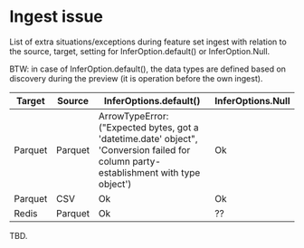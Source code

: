 # Ingest issue 

List of extra situations/exceptions during feature set ingest with relation to the 
source, target, setting for InferOption.default() or InferOption.Null.

BTW: in case of InferOption.default(), the data types are defined based on discovery during
the preview (it is operation before the own ingest).

 Target | Source  | InferOptions.default()                                                                                                                | InferOptions.Null | 
--------|---------|---------------------------------------------------------------------------------------------------------------------------------------|-------------------|
Parquet | Parquet | ArrowTypeError: ("Expected bytes, got a 'datetime.date' object", 'Conversion failed for column party-establishment with type object') | Ok 
Parquet | CSV     | Ok                                                                                                                                    | Ok                                                                                                                                    
Redis   | Parquet | Ok                                                                                                                                    | ??


TBD.